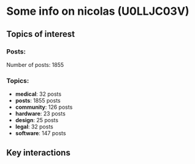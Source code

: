 # Some info on nicolas (U0LLJC03V)


## Topics of interest

### Posts: 

Number of posts: 1855

### Topics:

* __medical__: 32 posts
* __posts__: 1855 posts
* __community__: 126 posts
* __hardware__: 23 posts
* __design__: 25 posts
* __legal__: 32 posts
* __software__: 147 posts

## Key interactions 

